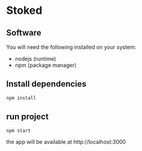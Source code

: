 # Stoked

## Software
You will need the following installed on your system: 
- nodejs (runtime)
- npm (package manager)

## Install dependencies
``` bash
npm install
```
## run project 
``` bash
npm start
```

the app will be available at http://localhost:3000